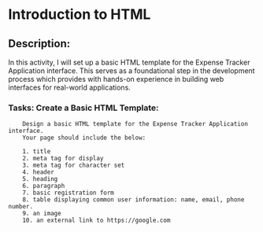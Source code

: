 # Introduction to HTML

## Description:
In this activity, I will set up a basic HTML template for the Expense Tracker Application interface. This serves as a foundational step in the development process which provides with hands-on experience in building web interfaces for real-world applications.

### Tasks: Create a Basic HTML Template:
        Design a basic HTML template for the Expense Tracker Application interface.
        Your page should include the below:

        1. title
        2. meta tag for display
        3. meta tag for character set
        4. header
        5. heading
        6. paragraph
        7. basic registration form
        8. table displaying common user information: name, email, phone number.
        9. an image
        10. an external link to https://google.com

